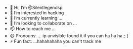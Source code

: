 - 👋 Hi, I’m @Silentlegendsp
- 👀 I’m interested in hacking
- 🌱 I’m currently learning ...
- 💞️ I’m looking to collaborate on ...
- 📫 How to reach me ...
- 😄 Pronouns: ... ip unvisible found it if you can ha ha ha ;-)
- ⚡ Fun fact: ...hahahahaha you can't track me

<!---
Silentlegendsp/Silentlegendsp is a ✨ special ✨ repository because its `README.md` (this file) appears on your GitHub profile.
You can click the Preview link to take a look at your changes.
--->
